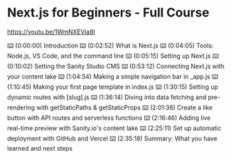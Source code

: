 # Next.js for Beginners - Full Course

<https://youtu.be/1WmNXEVia8I>

⌨️ (0:00:00) Introduction
⌨️ (0:02:52) What is Next.js
⌨️ (0:04:05) Tools: Node.js, VS Code, and the command line
⌨️ (0:05:15) Setting up Next.js
⌨️ (0:10:02) Setting the Sanity Studio CMS
⌨️ (0:53:12) Connecting Next.js with your content lake
⌨️ (1:04:54) Making a simple navigation bar in _app.js
⌨️ (1:10:45) Making your first page template in index.js
⌨️ (1:30:15) Setting up dynamic routes with [slug].js
⌨️ (1:36:14) Diving into data fetching and pre-rendering with getStaticPaths & getStaticProps
⌨️ (2:01:36) Create a like button with API routes and serverless functions
⌨️ (2:16:46) Adding live real-time preview with Sanity.io's content lake
⌨️ (2:25:11) Set up automatic deployment with GitHub and Vercel
⌨️ (2:35:18) Summary: What you have learned and next steps
